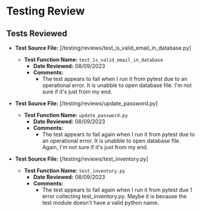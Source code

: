 # Testing Review

## Tests Reviewed

- **Test Source File:** [/testing/reviews/test_is_valid_email_in_database.py]
  - **Test Function Name:** `test_is_valid_email_in_database`
    - **Date Reviewed:** 08/09/2023
    - **Comments:**
      - The test appears to fail when I run it from pytest due to an operational error. It is unabble to open database file. I'm not sure if it's just from my end.



- **Test Source File:** [/testing/reviews/update_password.py]
  - **Test Function Name:** `update_password.py`
    - **Date Reviewed:** 08/09/2023
    - **Comments:**
      - The test appears to fail again when I run it from pytest due to an operational error. It is unabble to open database file. Again, I'm not sure if it's just from my end.


- **Test Source File:** [/testing/reviews/test_inventory.py]
  - **Test Function Name:** `test_inventory.py`
    - **Date Reviewed:** 08/09/2023
    - **Comments:**
      - The test appears to fail again when I run it from pytest due 1 error collecting test_inventory.py. Maybe it is because the test module doesn't have a valid python name.
